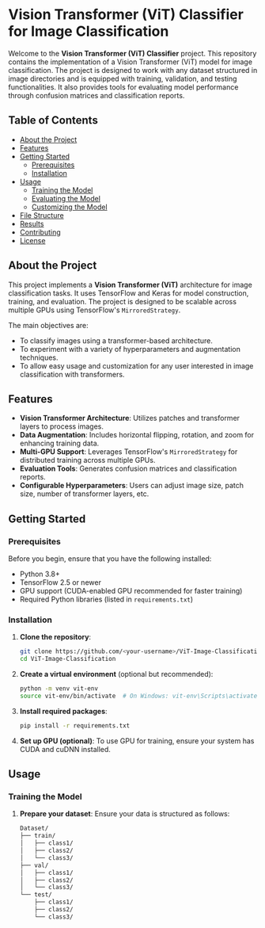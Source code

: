 # Vision Transformer (ViT) Classifier for Image Classification

Welcome to the **Vision Transformer (ViT) Classifier** project. This repository contains the implementation of a Vision Transformer (ViT) model for image classification. The project is designed to work with any dataset structured in image directories and is equipped with training, validation, and testing functionalities. It also provides tools for evaluating model performance through confusion matrices and classification reports.

## Table of Contents
- [About the Project](#about-the-project)
- [Features](#features)
- [Getting Started](#getting-started)
  - [Prerequisites](#prerequisites)
  - [Installation](#installation)
- [Usage](#usage)
  - [Training the Model](#training-the-model)
  - [Evaluating the Model](#evaluating-the-model)
  - [Customizing the Model](#customizing-the-model)
- [File Structure](#file-structure)
- [Results](#results)
- [Contributing](#contributing)
- [License](#license)

## About the Project

This project implements a **Vision Transformer (ViT)** architecture for image classification tasks. It uses TensorFlow and Keras for model construction, training, and evaluation. The project is designed to be scalable across multiple GPUs using TensorFlow's `MirroredStrategy`.

The main objectives are:
- To classify images using a transformer-based architecture.
- To experiment with a variety of hyperparameters and augmentation techniques.
- To allow easy usage and customization for any user interested in image classification with transformers.

## Features
- **Vision Transformer Architecture**: Utilizes patches and transformer layers to process images.
- **Data Augmentation**: Includes horizontal flipping, rotation, and zoom for enhancing training data.
- **Multi-GPU Support**: Leverages TensorFlow's `MirroredStrategy` for distributed training across multiple GPUs.
- **Evaluation Tools**: Generates confusion matrices and classification reports.
- **Configurable Hyperparameters**: Users can adjust image size, patch size, number of transformer layers, etc.

## Getting Started

### Prerequisites
Before you begin, ensure that you have the following installed:
- Python 3.8+
- TensorFlow 2.5 or newer
- GPU support (CUDA-enabled GPU recommended for faster training)
- Required Python libraries (listed in `requirements.txt`)

### Installation

1. **Clone the repository**:
    ```bash
    git clone https://github.com/<your-username>/ViT-Image-Classification.git
    cd ViT-Image-Classification
    ```

2. **Create a virtual environment** (optional but recommended):
    ```bash
    python -m venv vit-env
    source vit-env/bin/activate  # On Windows: vit-env\Scripts\activate
    ```

3. **Install required packages**:
    ```bash
    pip install -r requirements.txt
    ```

4. **Set up GPU (optional)**:
   To use GPU for training, ensure your system has CUDA and cuDNN installed.

## Usage

### Training the Model

1. **Prepare your dataset**:
   Ensure your data is structured as follows:
   ```bash
   Dataset/
   ├── train/
   │   ├── class1/
   │   ├── class2/
   │   └── class3/
   ├── val/
   │   ├── class1/
   │   ├── class2/
   │   └── class3/
   └── test/
       ├── class1/
       ├── class2/
       └── class3/
